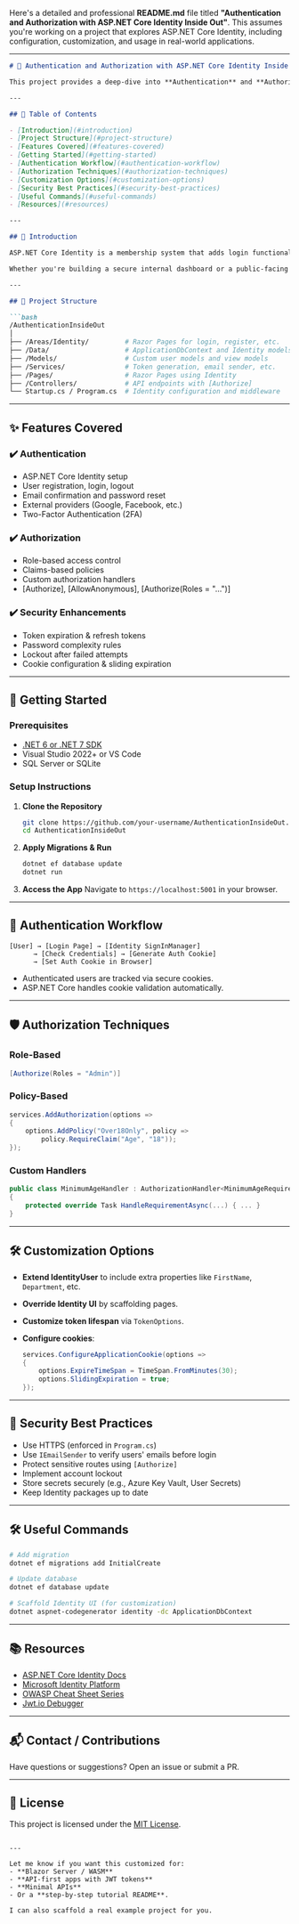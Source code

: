 Here's a detailed and professional **README.md** file titled **"Authentication and Authorization with ASP.NET Core Identity Inside Out"**. This assumes you're working on a project that explores ASP.NET Core Identity, including configuration, customization, and usage in real-world applications.

---

````markdown
# 🔐 Authentication and Authorization with ASP.NET Core Identity Inside Out

This project provides a deep-dive into **Authentication** and **Authorization** using **ASP.NET Core Identity**. It covers not only the out-of-the-box features of Identity but also custom implementations, configurations, and advanced techniques for building secure web applications.

---

## 📘 Table of Contents

- [Introduction](#introduction)
- [Project Structure](#project-structure)
- [Features Covered](#features-covered)
- [Getting Started](#getting-started)
- [Authentication Workflow](#authentication-workflow)
- [Authorization Techniques](#authorization-techniques)
- [Customization Options](#customization-options)
- [Security Best Practices](#security-best-practices)
- [Useful Commands](#useful-commands)
- [Resources](#resources)

---

## 📌 Introduction

ASP.NET Core Identity is a membership system that adds login functionality to ASP.NET Core applications. This project takes you **inside out**—from basic setup to customizations like user claims, roles, policies, and token-based auth.

Whether you're building a secure internal dashboard or a public-facing web app, this guide will help you manage authentication and authorization robustly and flexibly.

---

## 🧱 Project Structure

```bash
/AuthenticationInsideOut
│
├── /Areas/Identity/         # Razor Pages for login, register, etc.
├── /Data/                   # ApplicationDbContext and Identity models
├── /Models/                 # Custom user models and view models
├── /Services/               # Token generation, email sender, etc.
├── /Pages/                  # Razor Pages using Identity
├── /Controllers/            # API endpoints with [Authorize]
└── Startup.cs / Program.cs  # Identity configuration and middleware
````

---

## ✨ Features Covered

### ✔️ Authentication

* ASP.NET Core Identity setup
* User registration, login, logout
* Email confirmation and password reset
* External providers (Google, Facebook, etc.)
* Two-Factor Authentication (2FA)

### ✔️ Authorization

* Role-based access control
* Claims-based policies
* Custom authorization handlers
* \[Authorize], \[AllowAnonymous], \[Authorize(Roles = "...")]

### ✔️ Security Enhancements

* Token expiration & refresh tokens
* Password complexity rules
* Lockout after failed attempts
* Cookie configuration & sliding expiration

---

## 🚀 Getting Started

### Prerequisites

* [.NET 6 or .NET 7 SDK](https://dotnet.microsoft.com/download)
* Visual Studio 2022+ or VS Code
* SQL Server or SQLite

### Setup Instructions

1. **Clone the Repository**

   ```bash
   git clone https://github.com/your-username/AuthenticationInsideOut.git
   cd AuthenticationInsideOut
   ```

2. **Apply Migrations & Run**

   ```bash
   dotnet ef database update
   dotnet run
   ```

3. **Access the App**
   Navigate to `https://localhost:5001` in your browser.

---

## 🔁 Authentication Workflow

```text
[User] → [Login Page] → [Identity SignInManager]
      → [Check Credentials] → [Generate Auth Cookie]
      → [Set Auth Cookie in Browser]
```

* Authenticated users are tracked via secure cookies.
* ASP.NET Core handles cookie validation automatically.

---

## 🛡️ Authorization Techniques

### Role-Based

```csharp
[Authorize(Roles = "Admin")]
```

### Policy-Based

```csharp
services.AddAuthorization(options =>
{
    options.AddPolicy("Over18Only", policy =>
        policy.RequireClaim("Age", "18"));
});
```

### Custom Handlers

```csharp
public class MinimumAgeHandler : AuthorizationHandler<MinimumAgeRequirement>
{
    protected override Task HandleRequirementAsync(...) { ... }
}
```

---

## 🛠️ Customization Options

* **Extend IdentityUser** to include extra properties like `FirstName`, `Department`, etc.
* **Override Identity UI** by scaffolding pages.
* **Customize token lifespan** via `TokenOptions`.
* **Configure cookies**:

  ```csharp
  services.ConfigureApplicationCookie(options =>
  {
      options.ExpireTimeSpan = TimeSpan.FromMinutes(30);
      options.SlidingExpiration = true;
  });
  ```

---

## 🧯 Security Best Practices

* Use HTTPS (enforced in `Program.cs`)
* Use `IEmailSender` to verify users' emails before login
* Protect sensitive routes using `[Authorize]`
* Implement account lockout
* Store secrets securely (e.g., Azure Key Vault, User Secrets)
* Keep Identity packages up to date

---

## 🛠️ Useful Commands

```bash
# Add migration
dotnet ef migrations add InitialCreate

# Update database
dotnet ef database update

# Scaffold Identity UI (for customization)
dotnet aspnet-codegenerator identity -dc ApplicationDbContext
```

---

## 📚 Resources

* [ASP.NET Core Identity Docs](https://learn.microsoft.com/en-us/aspnet/core/security/authentication/identity)
* [Microsoft Identity Platform](https://learn.microsoft.com/en-us/azure/active-directory/develop/)
* [OWASP Cheat Sheet Series](https://cheatsheetseries.owasp.org/)
* [Jwt.io Debugger](https://jwt.io/)

---

## 📬 Contact / Contributions

Have questions or suggestions? Open an issue or submit a PR.

---

## 🔖 License

This project is licensed under the [MIT License](LICENSE).

```

---

Let me know if you want this customized for:
- **Blazor Server / WASM**
- **API-first apps with JWT tokens**
- **Minimal APIs**
- Or a **step-by-step tutorial README**.

I can also scaffold a real example project for you.
```
